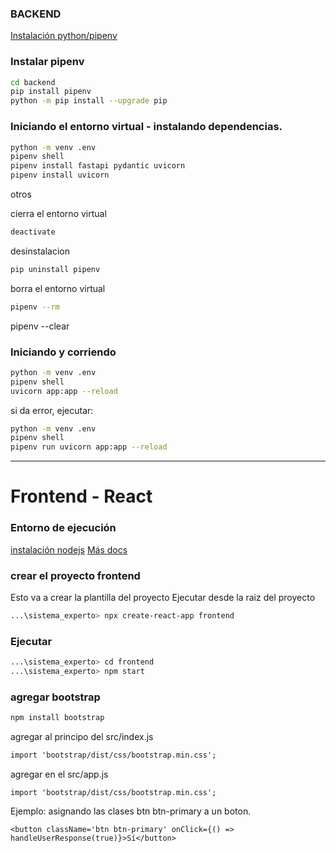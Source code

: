 





### BACKEND
[Instalación python/pipenv](https://docs.google.com/document/d/124kAwPNryWet5mGA-SiB12Etqt8aeaYZ/preview)

### Instalar pipenv

```bash
cd backend
pip install pipenv
python -m pip install --upgrade pip
```

### Iniciando el entorno virtual - instalando dependencias.

```bash
python -m venv .env
pipenv shell
pipenv install fastapi pydantic uvicorn
pipenv install uvicorn
```

otros

cierra el entorno virtual
```bash
deactivate 
```

desinstalacion
```bash
pip uninstall pipenv
```

borra el entorno virtual
```bash
pipenv --rm
```

pipenv --clear

### Iniciando y corriendo

```bash
python -m venv .env
pipenv shell
uvicorn app:app --reload
```
si da error, ejecutar:

```bash
python -m venv .env
pipenv shell
pipenv run uvicorn app:app --reload
```

---

# Frontend   - React


### Entorno de ejecución
[instalación nodejs](https://docs.google.com/document/d/1evRXCAfm2Ymm3rPhdwKh5L_oj0m7KClA/preview)
[Más docs](https://docs.google.com/document/d/1mi4oKvPCg-8N9xAzp4fsXh1vEquv2HmzzL_O3K-Ox3I/preview?tab=t.0)

### crear el proyecto frontend 

Esto va a crear la plantilla del proyecto
Ejecutar desde la raiz del proyecto

```bash
...\sistema_experto> npx create-react-app frontend
```

### Ejecutar
```bash
...\sistema_experto> cd frontend
...\sistema_experto> npm start
```

### agregar bootstrap

```bash
npm install bootstrap
```

agregar al principo del src/index.js 
```html
import 'bootstrap/dist/css/bootstrap.min.css';
```

agregar en el src/app.js
```
import 'bootstrap/dist/css/bootstrap.min.css';
```

Ejemplo: asignando las clases btn btn-primary a un boton.
```
<button className='btn btn-primary' onClick={() => handleUserResponse(true)}>Sí</button>
```

